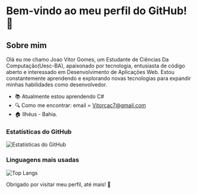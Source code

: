 # Bem-vindo ao meu perfil do GitHub! 👋

## Sobre mim
Olá eu me chamo Joao Vitor Gomes, um Estudante de Ciências Da Computação(Uesc-BA), apaixonado por tecnologia, entusiasta de código aberto e interessado em Desenvolvimento de Aplicações Web. Estou constantemente aprendendo e explorando novas tecnologias para expandir minhas habilidades como desenvolvedor.

- :books: Atualmente estou aprendendo C#
- :mag: Como me encontrar:  email = Vitorcac7@gmail.com
- :house: Ilhéus - Bahia.
### Estatísticas do GitHub

![Estatísticas do GitHub](https://github-readme-stats.vercel.app/api?username=joaojzn&show_icons=true)

### Linguagens mais usadas

![Top Langs](https://github-readme-stats.vercel.app/api/top-langs/?username=joaojzn&layout=compact)


Obrigado por visitar meu perfil, até mais! :metal:

  
